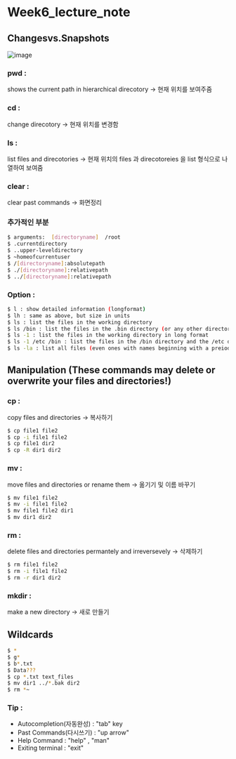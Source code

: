 # Week6_lecture_note

## Changesvs.Snapshots

![image](https://github.com/Mabbru/neuralintlab/assets/105326662/a3a5075e-9a31-4717-aa85-333442224c97)


### pwd : 
shows the current path in hierarchical direcotory → 현재 위치를 보여주줌
### cd :
change direcotory → 현재 위치를 변경함
### ls :
list files and direcotories → 현재 위치의 files 과 direcotoreies 을 list 형식으로 나열하여 보여줌
### clear :
clear past commands → 화면정리

### 추가적인 부분 
```sh
$ arguments:  [directoryname]  /root  
$ .currentdirectory  
$ ..upper-leveldirectory  
$ ~homeofcurrentuser 
$ /[directoryname]:absolutepath
$ ./[directoryname]:relativepath  
$ ../[directoryname]:relativepath
```

### Option :
```sh
$ l : show detailed information (longformat) 
$ lh : same as above, but size in units
$ ls : list the files in the working directory
$ ls /bin : list the files in the .bin directory (or any other directory)
$ ls -1 : list the files in the working directory in long format
$ ls -1 /etc /bin : list the files in the /bin directory and the /etc directory in long format
$ ls -la : list all files (even ones with names beginning with a preiod character, which are normally hidden) in the parent of the working directory in long format
```

## Manipulation (These commands may delete or overwrite your files and directories!)

### cp :
copy files and directories → 복사하기
```sh
$ cp file1 file2
$ cp -i file1 file2
$ cp file1 dir2
$ cp -R dir1 dir2
```
### mv :
move files and directories or rename them → 옮기기 및 이름 바꾸기
```sh
$ mv file1 file2
$ mv -i file1 file2
$ mv file1 file2 dir1
$ mv dir1 dir2
```
### rm :
delete files and directories permantely and irreversevely  → 삭제하기
```sh
$ rm file1 file2
$ rm -i file1 file2
$ rm -r dir1 dir2
```
### mkdir :
make a new directory → 새로 만들기

## Wildcards
```sh
$ *
$ g*
$ b*.txt
$ Data???
$ cp *.txt text_files
$ mv dir1 ../*.bak dir2
$ rm *~
```

### Tip :
- Autocompletion(자동완성) : "tab" key
- Past Commands(다시쓰기) : "up arrow"
- Help Command : "help" , "man"
- Exiting terminal : "exit"
